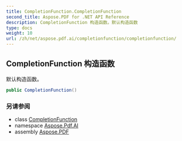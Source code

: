 ```yaml
---
title: CompletionFunction.CompletionFunction
second_title: Aspose.PDF for .NET API Reference
description: CompletionFunction 构造函数。默认构造函数
type: docs
weight: 10
url: /zh/net/aspose.pdf.ai/completionfunction/completionfunction/
---
```

## CompletionFunction 构造函数

默认构造函数。

```csharp
public CompletionFunction()
```

### 另请参阅

* class [CompletionFunction](../)
* namespace [Aspose.Pdf.AI](../../../aspose.pdf.ai/)
* assembly [Aspose.PDF](../../../)